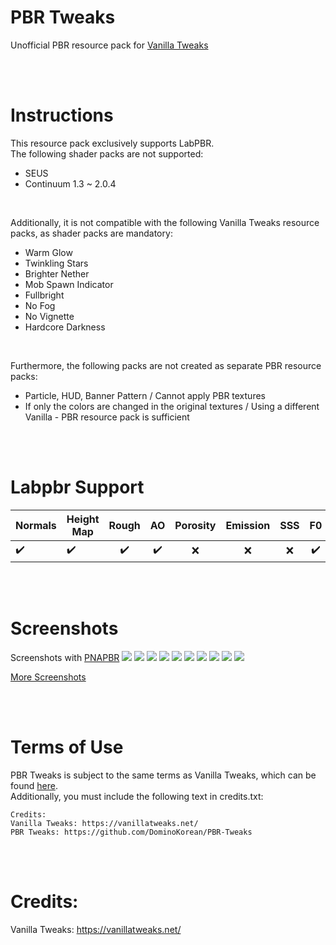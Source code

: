# PBR Tweaks
 Unofficial PBR resource pack for [Vanilla Tweaks](https://vanillatweaks.net/)

</br>
</br>

# Instructions
This resource pack exclusively supports LabPBR.  
The following shader packs are not supported:
- SEUS
- Continuum 1.3 ~ 2.0.4

</br>

Additionally, it is not compatible with the following Vanilla Tweaks resource packs, as shader packs are mandatory:
- Warm Glow
- Twinkling Stars
- Brighter Nether
- Mob Spawn Indicator
- Fullbright
- No Fog
- No Vignette
- Hardcore Darkness

</br>

Furthermore, the following packs are not created as separate PBR resource packs:
- Particle, HUD, Banner Pattern / Cannot apply PBR textures
- If only the colors are changed in the original textures / Using a different Vanilla - PBR resource pack is sufficient


</br>
</br>

# Labpbr Support
|Normals|Height Map|Rough|AO|Porosity|Emission|SSS|F0
|------|---|:---:|:---:|:---:|:---:|:---:|:---:|
|✔️|✔️|✔️|✔️|❌|❌|❌|✔️|

</br>
</br>

# Screenshots
Screenshots with [PNAPBR](https://www.curseforge.com/minecraft/texture-packs/please-not-another-vanilla-pbr)
![](images/2023-11-01_23.47.27.png)
![](images/2023-11-02_00.04.37.png)
![](images/2023-11-02_23.48.15.png)
![](images/2023-11-02_23.54.30.png)
![](images/2023-11-05_16.57.27.png)
![](images/2023-11-05_23.42.12.png)
![](images/2023-11-05_23.44.11.png)
![](images/2023-11-07_23.28.17.png)
![](images/2023-11-07_23.59.19.png)
![](images/2023-11-07_23.29.55.png)

[More Screenshots](images/README.md)

</br>
</br>

# Terms of Use
PBR Tweaks is subject to the same terms as Vanilla Tweaks, which can be found [here](https://vanillatweaks.net/terms/).  
Additionally, you must include the following text in credits.txt:
```
Credits:
Vanilla Tweaks: https://vanillatweaks.net/
PBR Tweaks: https://github.com/DominoKorean/PBR-Tweaks
```

</br>
</br>

# Credits:
Vanilla Tweaks: https://vanillatweaks.net/
